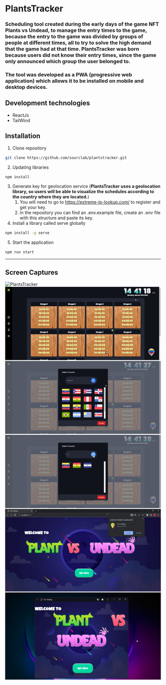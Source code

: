 # PlantsTracker

### Scheduling tool created during the early days of the game NFT Plants vs Undead, to manage the entry times to the game, because the entry to the game was divided by groups of people at different times, all to try to solve the high demand that the game had at that time. PlantsTracker was born because users did not know their entry times, since the game only announced which group the user belonged to.

### **The tool was developed as a PWA (progressive web application) which allows it to be installed on mobile and desktop devices.**

## **Development technologies**

- ReactJs
- TailWind

## **Installation**

1. Clone repository

```bash
git clone https://github.com/sourclab/plantstracker.git
```

2. Updating libraries

```bash
npm install
```

3. Generate key for geolocation service (**PlantsTracker uses a geolocation library, so users will be able to visualize the schedules according to the country where they are located.**)
   1. You will need to go to https://extreme-ip-lookup.com/ to register and get your key.
   2. In the repository you can find an .env.example file, create an .env file with this structure and paste its key.
4. Install a library called serve globally

```bash
npm install -g serve
```

5. Start the application

```bash
npm run start
```

---

## Screen Captures

![PlantsTracker](./src/assets/images/home.gif)
![hourhand](./src/assets/images/hourhand.png)
![countryall](./src/assets/images/countryall.png)
![countrysearch](./src/assets/images/countrysearch.png)
![install](./src/assets/images/install.png)
![app](./src/assets/images/app.png)
